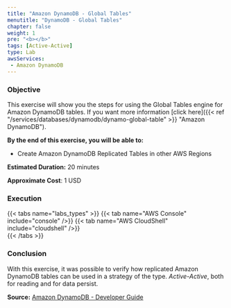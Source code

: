 ```yaml
---
title: "Amazon DynamoDB - Global Tables"
menutitle: "DynamoDB - Global Tables"
chapter: false
weight: 1
pre: "<b></b>"
tags: [Active-Active]
type: Lab
awsServices:
 - Amazon DynamoDB
---
```


### Objective

This exercise will show you the steps for using the Global Tables engine for Amazon DynamoDB tables. If you want more information [click here]({{< ref "/services/databases/dynamodb/dynamo-global-table" >}} "Amazon DynamoDB").

**By the end of this exercise, you will be able to:**

*   Create Amazon DynamoDB Replicated Tables in other AWS Regions

**Estimated Duration:** 20 minutes

**Approximate Cost**: 1 USD

### Execution
{{< tabs name="labs_types" >}} 
{{< tab name="AWS Console" include="console" />}} 
{{< tab name="AWS CloudShell" include="cloudshell" />}}  
{{< /tabs >}}

### Conclusion

With this exercise, it was possible to verify how replicated Amazon DynamoDB tables can be used in a strategy of the type. *Active-Active*, both for reading and for data persist.

**Source:** [Amazon DynamoDB - Developer Guide](https://docs.aws.amazon.com/amazondynamodb/latest/developerguide/V2globaltables.tutorial.html)


